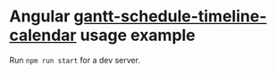 # Angular [gantt-schedule-timeline-calendar](https://github.com/neuronetio/gantt-schedule-timeline-calendar) usage example

Run `npm run start` for a dev server.
